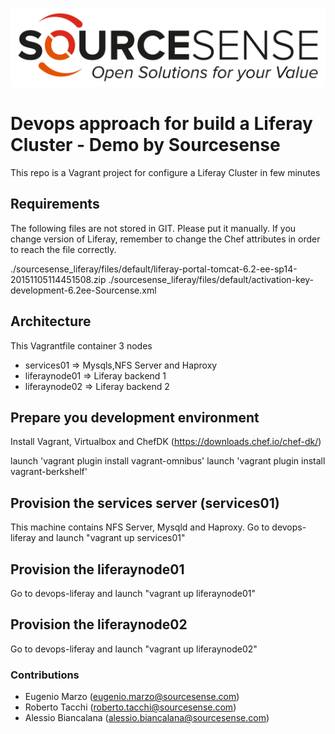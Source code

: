 ![Alt text](sourcesenselogo.png "Sourcesense")

# Devops approach for build a Liferay Cluster - Demo by Sourcesense #

This repo is a Vagrant project for configure a Liferay Cluster in few minutes

## Requirements ##

The following files are not stored in GIT. Please put it manually. If you change version of Liferay, remember to change the Chef attributes in order to reach the file correctly.

./sourcesense_liferay/files/default/liferay-portal-tomcat-6.2-ee-sp14-20151105114451508.zip
./sourcesense_liferay/files/default/activation-key-development-6.2ee-Sourcense.xml

## Architecture ##

This  Vagrantfile container 3 nodes

- services01 => Mysqls,NFS Server and Haproxy
- liferaynode01 => Liferay backend 1
- liferaynode02 => Liferay backend 2

## Prepare you development environment ##
Install Vagrant, Virtualbox and ChefDK (https://downloads.chef.io/chef-dk/)

launch 'vagrant plugin install vagrant-omnibus'
launch 'vagrant plugin install vagrant-berkshelf'

## Provision the services server (services01) ##
This machine contains NFS Server, Mysqld and Haproxy.
Go to devops-liferay and launch "vagrant up services01"

## Provision the liferaynode01 ##
Go to devops-liferay and launch "vagrant up liferaynode01"

## Provision the liferaynode02 ##
Go to devops-liferay and launch "vagrant up liferaynode02"

### Contributions ###
+ Eugenio Marzo (eugenio.marzo@sourcesense.com)
+ Roberto Tacchi (roberto.tacchi@sourcesense.com)
+ Alessio Biancalana (alessio.biancalana@sourcesense.com)
